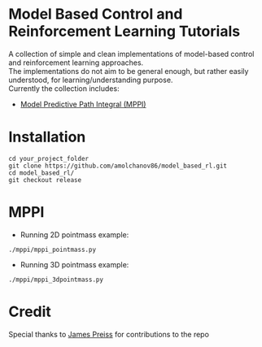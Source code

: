 # Model Based Control and <br /> Reinforcement Learning Tutorials

A collection of simple and clean implementations of model-based control and reinforcement learning approaches.  
The implementations do not aim to be general enough, but rather easily understood, for learning/understanding purpose.  
Currently the collection includes:

- [Model Predictive Path Integral (MPPI)](https://arc.aiaa.org/doi/10.2514/1.G001921) 

# Installation
```
cd your_project_folder
git clone https://github.com/amolchanov86/model_based_rl.git
cd model_based_rl/
git checkout release
```

# MPPI
- Running 2D pointmass example:
```
./mppi/mppi_pointmass.py
```

- Running 3D pointmass example:
```
./mppi/mppi_3dpointmass.py
```

# Credit
Special thanks to [James Preiss](https://robotics.usc.edu/~james/) for contributions to the repo

